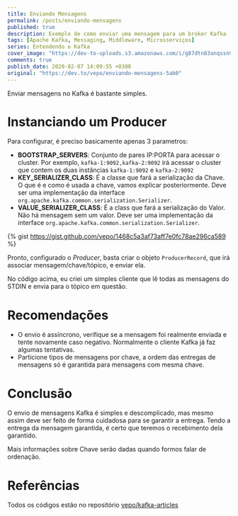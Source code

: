 ```yaml
---
title: Enviando Mensagens
permalink: /posts/enviando-mensagens
published: true
description: Exemplo de como enviar uma mensagem para um broker Kafka
tags: [Apache Kafka, Messaging, Middleware, Microsserviços]
series: Entendendo o Kafka
cover_image: "https://dev-to-uploads.s3.amazonaws.com/i/g87dtn83anqssn9yw4q6.jpg"
comments: true
publish_date: 2020-02-07 14:09:55 +0300
original: "https://dev.to/vepo/enviando-mensagens-5ab0"
---
```


Enviar mensagens no Kafka é bastante simples.

# Instanciando um Producer

Para configurar, é preciso basicamente apenas 3 parametros:

* **BOOTSTRAP_SERVERS**: Conjunto de pares IP:PORTA para acessar o cluster. Por exemplo, `kafka-1:9092,kafka-2:9092` irá acessar o cluster que contem os duas instâncias `kafka-1:9092` e `kafka-2:9092`
* **KEY_SERIALIZER_CLASS**: É a classe que fará a serialização da Chave. O que é e como é usada a chave, vamos explicar posteriormente. Deve ser uma implementação da interface `org.apache.kafka.common.serialization.Serializer`.
* **VALUE_SERIALIZER_CLASS**: É a class que fará a serialização do Valor. Não há mensagem sem um valor. Deve ser uma implementação da interface `org.apache.kafka.common.serialization.Serializer`.

{% gist https://gist.github.com/vepo/1468c5a3af73aff7e0fc78ae296ca589 %} 

Pronto, configurado o _Producer_, basta criar o objeto `ProducerRecord`, que irá associar mensagem/chave/tópico, e enviar ela.

No código acima, eu criei um simples cliente que lê todas as mensagens do STDIN e envia para o tópico em questão.

# Recomendações

* O envio é assíncrono, verifique se a mensagem foi realmente enviada e tente novamente caso negativo. Normalmente o cliente Kafka já faz algumas tentativas.
* Particione tipos de mensagens por chave, a ordem das entregas de mensagens só é garantida para mensagens com mesma chave.

# Conclusão

O envio de mensagens Kafka é simples e descomplicado, mas mesmo assim deve ser feito de forma cuidadosa para se garantir a entrega. Tendo a entrega da mensagem garantida, é certo que teremos o recebimento dela garantido.

Mais informações sobre Chave serão dadas quando formos falar de ordenação.

# Referências

Todos os códigos estão no repositório [vepo/kafka-articles](https://github.com/vepo/kafka-articles)